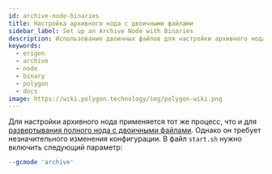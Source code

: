 ```yaml
---
id: archive-node-binaries
title: Настройка архивного нода с двоичными файлами
sidebar_label: Set up an Archive Node with Binaries
description: Использование двоичных файлов для настройки архивного нода
keywords:
  - erigon
  - archive
  - node
  - binary
  - polygon
  - docs
image: https://wiki.polygon.technology/img/polygon-wiki.png
---
```


Для настройки архивного нода применяется тот же процесс, что и для [<ins>развертывания полного нода с двоичными файлами</ins>](/docs/develop/network-details/full-node-binaries). Однако он требует незначительного изменения конфигурации. В файл `start.sh` нужно включить следующий параметр:

```makefile
--gcmode 'archive'
```
